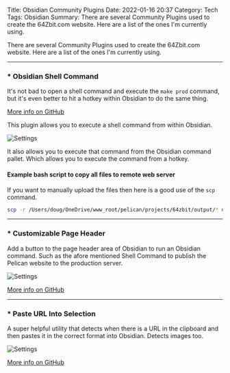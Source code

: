 Title: Obsidian Community Plugins
Date: 2022-01-16 20:37
Category: Tech	
Tags: Obsidian
Summary: There are several Community Plugins used to create the 64Zbit.com website. Here are a list of the ones I'm currently using.


There are several Community Plugins used to create the 64Zbit.com website. Here are a list of the ones I'm currently using.

---
### * Obsidian Shell Command

It's not bad to open a shell command and execute the `make prod` command, but it's even better to hit a hotkey within Obsidian to do the same thing.

[More info on GitHub](https://github.com/Taitava/obsidian-shellcommands)

This plugin allows you to execute a shell command from within Obsidian.

![Settings](/images/Pasted%20image%2020220117151420.png)

It also allows you to execute that command from the Obsidian command pallet. Which allows you to execute the command from a hotkey.

#### Example bash script to copy all files to remote web server

If you want to manually upload the files then here is a good use of the `scp` command.

```bash
scp -r /Users/doug/OneDrive/www_root/pelican/projects/64zbit/output/* user@64zbit.com:/home/pi/dev_volumes/public_html/apache/new/
```

---

### * Customizable Page Header

Add a button to the page header area of Obsidian to run an Obsidian command. Such as the afore mentioned Shell Command to publish the Pelican website to the production server.

![Settings](/images/Pasted%20image%2020220117151631.png)

[More info on GitHub](https://github.com/kometenstaub/customizable-page-header-buttons)

---

### * Paste URL Into Selection
A super helpful utility that detects when there is a URL in the clipboard and then pastes it in the correct format into Obsidian. Detects images too.

![Settings](/images/Pasted%20image%2020220117155138.png)

[More info on GitHub](https://github.com/denolehov/obsidian-url-into-selection)